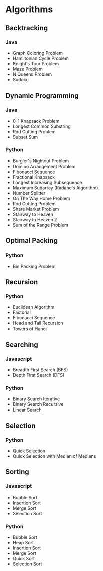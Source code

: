 # Algorithms

## Backtracking

### Java

-   Graph Coloring Problem
-   Hamiltonian Cycle Problem
-   Knight's Tour Problem
-   Maze Problem
-   N Queens Problem
-   Sudoku

## Dynamic Programming

### Java

-   0-1 Knapsack Problem
-   Longest Common Substring
-   Rod Cutting Problem
-   Subset Sum

### Python

-   Burgler's Nightout Problem
-   Domino Arrangement Problem
-   Fibonacci Sequence
-   Fractional Knapsack
-   Longest Increasing Subsequence
-   Maximum Subarray (Kadane's Algorithm)
-   Number Splitter
-   On The Way Home Problem
-   Rod Cutting Problem
-   Share Market Problem
-   Stairway to Heaven
-   Stairway to Heaven 2
-   Sum of the Range Problem

## Optimal Packing

### Python

-   Bin Packing Problem

## Recursion

### Python

-   Euclidean Algorithm
-   Factorial
-   Fibonacci Sequence
-   Head and Tail Recursion
-   Towers of Hanoi

## Searching

### Javascript

-   Breadth First Search (BFS)
-   Depth First Search (DFS)

### Python

-   Binary Search Iterative
-   Binary Search Recursive
-   Linear Search

## Selection

### Python

-   Quick Selection
-   Quick Selection with Median of Medians

## Sorting

### Javascript

-   Bubble Sort
-   Insertion Sort
-   Merge Sort
-   Selection Sort

### Python

-   Bubble Sort
-   Heap Sort
-   Insertion Sort
-   Merge Sort
-   Quick Sort
-   Selection Sort
